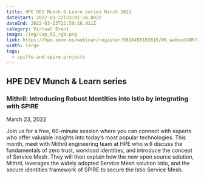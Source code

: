 ```yaml
---
title: HPE DEV Munch & Learn series March 2022
dateStart: 2022-03-22T23:01:16.892Z
dateEnd: 2022-03-23T22:59:16.911Z
category: Virtual Event
image: /img/cap_02_rgb.png
link: https://hpe.zoom.us/webinar/register/5816450193815/WN_wwXxcdVDRfG20gaHnq-dTQ
width: large
tags:
  - spiffe-and-spire-projects
---
```

## HPE DEV Munch & Learn series



### Mithril: Introducing Robust Identities into Istio by integrating with SPIRE



March 23, 2022



Join us for a free, 60-minute session where you can connect with experts who offer valuable insights into today’s most popular technologies. This month, meet with Mithril engineering team at HPE who will discuss the fundamentals of zero trust,  workload identities, and introduce the concept of Service Mesh. They will then explain how the new open source solution, Mithril, leverages the widely adopted Service Mesh solution Istio, and the secure identities framework of SPIRE to secure the Istio Service Mesh.